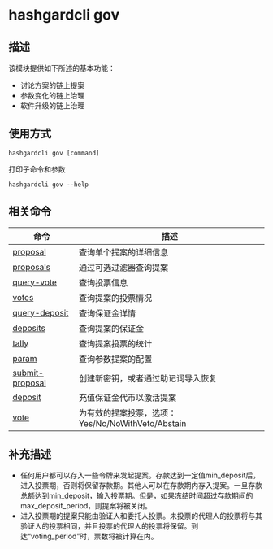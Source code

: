 # hashgardcli gov

## 描述

该模块提供如下所述的基本功能：

* 讨论方案的链上提案
* 参数变化的链上治理
* 软件升级的链上治理

## 使用方式

```shell
hashgardcli gov [command]
```

打印子命令和参数

```
hashgardcli gov --help
```
## 相关命令

| 命令                                  | 描述                                                             |
| ------------------------------------- | --------------------------------------------------------------- |
| [proposal](proposal.md)   | 查询单个提案的详细信息                                             |
| [proposals](proposals.md) | 通过可选过滤器查询提案                                             |
| [query-vote](query-vote.md)           | 查询投票信息                                                      |
| [votes](votes.md)         | 查询提案的投票情况                                                 |
| [query-deposit](query-deposit.md)     | 查询保证金详情                                                    |
| [deposits](deposits.md)   | 查询提案的保证金                                                  |
| [tally](tally.md)         | 查询提案投票的统计                                                 |
| [param](param.md)       | 查询参数提案的配置                                                 |                                            |
| [submit-proposal](submit-proposal.md) | 创建新密钥，或者通过助记词导入恢复                                   |
| [deposit](deposit.md)                 | 充值保证金代币以激活提案                                            |
| [vote](vote.md)                       | 为有效的提案投票，选项：Yes/No/NoWithVeto/Abstain                   |

## 补充描述

* 任何用户都可以存入一些令牌来发起提案。存款达到一定值min_deposit后，进入投票期，否则将保留存款期。其他人可以在存款期内存入提案。一旦存款总额达到min_deposit，输入投票期。但是，如果冻结时间超过存款期间的max_deposit_period，则提案将被关闭。
* 进入投票期的提案只能由验证人和委托人投票。未投票的代理人的投票将与其验证人的投票相同，并且投票的代理人的投票将保留。到达“voting_period”时，票数将被计算在内。
